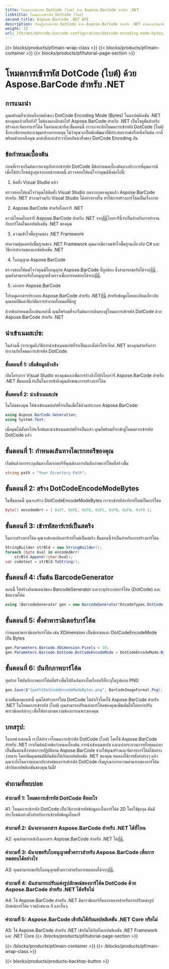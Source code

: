 ```yaml
---
title: โหมดการเข้ารหัส DotCode (ไบต์) ด้วย Aspose.BarCode สำหรับ .NET
linktitle: โหมดการเข้ารหัส DotCode (ไบต์)
second_title: Aspose.BarCode .NET API
description: เรียนรู้การเข้ารหัส DotCode ด้วย Aspose.BarCode สำหรับ .NET คำแนะนำทีละขั้นตอนในการสร้างบาร์โค้ด
weight: 12
url: /th/net/dotcode-barcode-configuration/dotcode-encoding-mode-bytes/
---
```


{{< blocks/products/pf/main-wrap-class >}}
{{< blocks/products/pf/main-container >}}
{{< blocks/products/pf/tutorial-page-section >}}

# โหมดการเข้ารหัส DotCode (ไบต์) ด้วย Aspose.BarCode สำหรับ .NET

## การแนะนำ

คุณพร้อมที่จะปลดล็อกพลังของ DotCode Encoding Mode (Bytes) ในแอปพลิเคชัน .NET ของคุณแล้วหรือยัง? ไม่ต้องมองอีกต่อไป! Aspose.BarCode สำหรับ .NET เป็นโซลูชันสำหรับสร้างและจัดการบาร์โค้ด ในคำแนะนำทีละขั้นตอนนี้ เราจะเจาะลึกโหมดการเข้ารหัส DotCode (ไบต์) ซึ่งจะอธิบายแต่ละแง่มุมอย่างครอบคลุม ไม่ว่าคุณจะเป็นนักพัฒนาที่มีประสบการณ์หรือเพิ่งเริ่มต้น เราก็พร้อมช่วยเหลือคุณ มาดำดิ่งและสำรวจโลกอันน่าทึ่งของ DotCode Encoding กัน

## ข้อกำหนดเบื้องต้น

ก่อนที่เราจะเริ่มต้นการผจญภัยการเข้ารหัส DotCode มีข้อกำหนดเบื้องต้นบางประการที่คุณควรมีเพื่อใช้ประโยชน์สูงสุดจากบทช่วยสอนนี้ ตรวจสอบให้แน่ใจว่าคุณมีสิ่งต่อไปนี้:

1. ติดตั้ง Visual Studio แล้ว

ตรวจสอบให้แน่ใจว่าคุณได้ติดตั้ง Visual Studio บนระบบของคุณแล้ว Aspose.BarCode สำหรับ .NET ทำงานร่วมกับ Visual Studio ได้อย่างราบรื่น ทำให้การสร้างบาร์โค้ดเป็นเรื่องง่าย

2. Aspose.BarCode สำหรับไลบรารี .NET

 ดาวน์โหลดไลบรารี Aspose.BarCode สำหรับ .NET จาก[ที่นี่](https://releases.aspose.com/barcode/net/)ไลบรารีนี้จำเป็นสำหรับการทำงานกับบาร์โค้ดในแอปพลิเคชัน .NET ของคุณ

3. ความเข้าใจพื้นฐานของ .NET Framework

ทำความคุ้นเคยกับพื้นฐานของ .NET Framework คุณควรมีความเข้าใจพื้นฐานเกี่ยวกับ C# และวิธีการทำงานของแอปพลิเคชัน .NET

4. ใบอนุญาต Aspose.BarCode

 ตรวจสอบให้แน่ใจว่าคุณมีใบอนุญาต Aspose.BarCode ที่ถูกต้อง ซึ่งสามารถขอรับได้จาก[ที่นี่](https://purchase.aspose.com/buy) . คุณยังสามารถรับใบอนุญาตชั่วคราวเพื่อการทดสอบได้จาก[ที่นี่](https://purchase.aspose.com/temporary-license/).

5. เอกสาร Aspose.BarCode

 โปรดดูเอกสารประกอบ Aspose.BarCode สำหรับ .NET[ที่นี่](https://reference.aspose.com/barcode/net/) สำหรับข้อมูลโดยละเอียดเกี่ยวกับคุณสมบัติและฟังก์ชันการทำงานทั้งหมดที่มีอยู่

ด้วยข้อกำหนดเบื้องต้นเหล่านี้ คุณก็พร้อมที่จะเริ่มต้นการเดินทางสู่โหมดการเข้ารหัส DotCode ด้วย Aspose.BarCode สำหรับ .NET

## นำเข้าเนมสเปซ:

ในส่วนนี้ เราจะพูดถึงวิธีการนำเข้าเนมสเปซที่จำเป็นและตั้งค่าโปรเจ็กต์ .NET ของคุณสำหรับการทำงานกับโหมดการเข้ารหัส DotCode 

### ขั้นตอนที่ 1: เพิ่มข้อมูลอ้างอิง

เปิดโครงการ Visual Studio ของคุณและเพิ่มการอ้างอิงไปยังไลบรารี Aspose.BarCode สำหรับ .NET ขั้นตอนนี้จำเป็นในการเข้าถึงคุณลักษณะการสร้างบาร์โค้ด

### ขั้นตอนที่ 2: นำเข้าเนมสเปซ

ในโค้ดของคุณ ให้นำเข้าเนมสเปซที่จำเป็นเพื่อใช้ส่วนประกอบ Aspose.BarCode:

```csharp
using Aspose.BarCode.Generation;
using System.Text;
```

เมื่อคุณได้ตั้งค่าโปรเจ็กต์และนำเข้าเนมสเปซที่จำเป็นแล้ว คุณก็พร้อมที่จะเข้าสู่โหมดการเข้ารหัส DotCode แล้ว

## ขั้นตอนที่ 1: กำหนดเส้นทางไดเรกทอรีของคุณ

เริ่มต้นด้วยการระบุเส้นทางไดเรกทอรีที่คุณต้องการบันทึกภาพบาร์โค้ดที่สร้างขึ้น

```csharp
string path = "Your Directory Path";
```

## ขั้นตอนที่ 2: สร้าง DotCodeEncodeModeBytes

ในขั้นตอนนี้ คุณจะสร้าง DotCodeEncodeModeBytes เราจะเข้ารหัสอาร์เรย์ไบต์เป็นบาร์โค้ด

```csharp
byte[] encodedArr = { 0xFF, 0xFE, 0xFD, 0xFC, 0xFB, 0xFA, 0xF9 };
```

## ขั้นตอนที่ 3: เข้ารหัสอาร์เรย์เป็นสตริง

ในการสร้างบาร์โค้ด คุณจะต้องแปลงอาร์เรย์ไบต์เป็นสตริง ขั้นตอนนี้จำเป็นสำหรับการสร้างบาร์โค้ด

```csharp
StringBuilder strBld = new StringBuilder();
foreach (byte bval in encodedArr)
    strBld.Append((char)bval);
var codetext = strBld.ToString();
```

## ขั้นตอนที่ 4: เริ่มต้น BarcodeGenerator

ตอนนี้ ให้สร้างอินสแตนซ์ของ BarcodeGenerator และระบุประเภทบาร์โค้ด (DotCode) และข้อความโค้ด

```csharp
using (BarcodeGenerator gen = new BarcodeGenerator(EncodeTypes.DotCode, codetext))
```

## ขั้นตอนที่ 5: ตั้งค่าพารามิเตอร์บาร์โค้ด

กำหนดค่าพารามิเตอร์บาร์โค้ด เช่น XDimension เป็นพิกเซลและ DotCodeEncodeMode เป็น Bytes

```csharp
gen.Parameters.Barcode.XDimension.Pixels = 10;
gen.Parameters.Barcode.DotCode.DotCodeEncodeMode = DotCodeEncodeMode.Bytes;
```

## ขั้นตอนที่ 6: บันทึกภาพบาร์โค้ด

สุดท้าย ให้บันทึกภาพบาร์โค้ดที่สร้างขึ้นไปยังเส้นทางไดเร็กทอรีที่ระบุในรูปแบบ PNG

```csharp
gen.Save($"{path}DotCodeEncodeModeBytes.png", BarCodeImageFormat.Png);
```

ด้วยขั้นตอนเหล่านี้ คุณได้สร้างบาร์โค้ด DotCode ได้สำเร็จโดยใช้ Aspose.BarCode สำหรับ .NET ในโหมดการเข้ารหัส (ไบต์) คุณสามารถปรับแต่งบาร์โค้ดของคุณเพิ่มเติมได้โดยการปรับพารามิเตอร์ต่างๆ เพื่อให้ตรงตามความต้องการเฉพาะของคุณ

## บทสรุป:

ในบทช่วยสอนนี้ เราได้สำรวจโหมดการเข้ารหัส DotCode (ไบต์) โดยใช้ Aspose.BarCode สำหรับ .NET เราเริ่มต้นด้วยข้อกำหนดเบื้องต้น การนำเข้าเนมสเปซ และแบ่งกระบวนการทั้งหมดออกเป็นขั้นตอนที่ง่ายต่อการปฏิบัติตาม Aspose.BarCode ช่วยให้คุณสร้างและจัดการบาร์โค้ดได้อย่างง่ายดาย โดยเพิ่มคุณสมบัติอันมีค่าให้กับแอปพลิเคชัน .NET ของคุณ ทดลองใช้การตั้งค่าต่างๆ แล้วคุณจะทึ่งในความอเนกประสงค์ของการเข้ารหัส DotCode เริ่มบูรณาการความสามารถของบาร์โค้ดเข้ากับแอปพลิเคชันของคุณวันนี้!

## คำถามที่พบบ่อย

### คำถามที่ 1: โหมดการเข้ารหัส DotCode คืออะไร

A1: โหมดการเข้ารหัส DotCode เป็นวิธีการเข้ารหัสข้อมูลลงในบาร์โค้ด 2D โดยใช้ชุดจุด มันมีประโยชน์อย่างยิ่งสำหรับการเข้ารหัสข้อมูลไบนารี

### คำถามที่ 2: ฉันจะหาเอกสาร Aspose.BarCode สำหรับ .NET ได้ที่ไหน

 A2: คุณสามารถเข้าถึงเอกสาร Aspose.BarCode สำหรับ .NET ได้[ที่นี่](https://reference.aspose.com/barcode/net/).

### คำถามที่ 3: ฉันจะขอรับใบอนุญาตชั่วคราวสำหรับ Aspose.BarCode เพื่อการทดสอบได้อย่างไร

 A3: คุณสามารถขอรับใบอนุญาตชั่วคราวสำหรับการทดสอบได้จาก[ที่นี่](https://purchase.aspose.com/temporary-license/).

### คำถามที่ 4: ฉันสามารถปรับแต่งรูปลักษณ์ของบาร์โค้ด DotCode ด้วย Aspose.BarCode สำหรับ .NET ได้หรือไม่

A4: ใช่ Aspose.BarCode สำหรับ .NET มีพารามิเตอร์ที่หลากหลายสำหรับการปรับแต่งรูปลักษณ์บาร์โค้ด รวมถึงขนาด สี และอื่นๆ

### คำถามที่ 5: Aspose.BarCode เข้ากันได้กับแอปพลิเคชัน .NET Core หรือไม่

A5: ใช่ Aspose.BarCode สำหรับ .NET เข้ากันได้กับทั้งแอปพลิเคชัน .NET Framework และ .NET Core
{{< /blocks/products/pf/tutorial-page-section >}}

{{< /blocks/products/pf/main-container >}}
{{< /blocks/products/pf/main-wrap-class >}}

{{< blocks/products/products-backtop-button >}}
